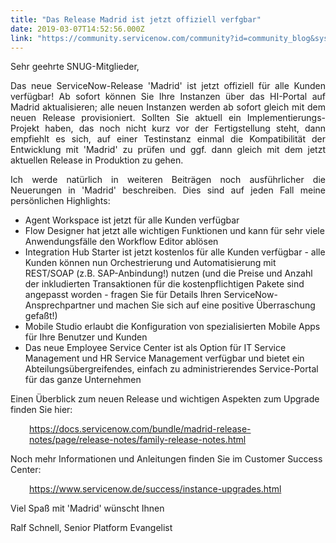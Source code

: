 ```yaml
---
title: "Das Release Madrid ist jetzt offiziell verfgbar"
date: 2019-03-07T14:52:56.000Z
link: "https://community.servicenow.com/community?id=community_blog&sys_id=e1ded0e1db487f481cd8a345ca96198f"
---
```

<p style="text-align: justify;">Sehr geehrte SNUG-Mitglieder,</p>
<p style="text-align: justify;">Das neue ServiceNow-Release &#39;Madrid&#39; ist jetzt offiziell für alle Kunden verfügbar! Ab sofort können Sie Ihre Instanzen über das HI-Portal auf Madrid aktualisieren; alle neuen Instanzen werden ab sofort gleich mit dem neuen Release provisioniert. Sollten Sie aktuell ein Implementierungs-Projekt haben, das noch nicht kurz vor der Fertigstellung steht, dann empfiehlt es sich, auf einer Testinstanz einmal die Kompatibilität der Entwicklung mit &#39;Madrid&#39; zu prüfen und ggf. dann gleich mit dem jetzt aktuellen Release in Produktion zu gehen.</p>
<p style="text-align: justify;">Ich werde natürlich in weiteren Beiträgen noch ausführlicher die Neuerungen in &#39;Madrid&#39; beschreiben. Dies sind auf jeden Fall meine persönlichen Highlights:</p>
<ul><li>Agent Workspace ist jetzt für alle Kunden verfügbar</li><li>Flow Designer hat jetzt alle wichtigen Funktionen und kann für sehr viele Anwendungsfälle den Workflow Editor ablösen</li><li>Integration Hub Starter ist jetzt kostenlos für alle Kunden verfügbar - alle Kunden können nun Orchestrierung und Automatisierung mit REST/SOAP (z.B. SAP-Anbindung!) nutzen (und die Preise und Anzahl der inkludierten Transaktionen für die kostenpflichtigen Pakete sind angepasst worden - fragen Sie für Details Ihren ServiceNow-Ansprechpartner und machen Sie sich auf eine positive Überraschung gefaßt!)</li><li>Mobile Studio erlaubt die Konfiguration von spezialisierten Mobile Apps für Ihre Benutzer und Kunden</li><li>Das neue Employee Service Center ist als Option für IT Service Management und HR Service Management verfügbar und bietet ein Abteilungsübergreifendes, einfach zu administrierendes Service-Portal für das ganze Unternehmen</li></ul>
<p>Einen Überblick zum neuen Release und wichtigen Aspekten zum Upgrade finden Sie hier:</p>
<p style="padding-left: 30px;"><a href="https://docs.servicenow.com/bundle/madrid-release-notes/page/release-notes/family-release-notes.html" rel="nofollow">https://docs.servicenow.com/bundle/madrid-release-notes/page/release-notes/family-release-notes.html</a></p>
<p>Noch mehr Informationen und Anleitungen finden Sie im Customer Success Center:</p>
<p style="padding-left: 30px;"><a href="https://www.servicenow.de/success/instance-upgrades.html" rel="nofollow">https://www.servicenow.de/success/instance-upgrades.html</a></p>
<p>Viel Spaß mit &#39;Madrid&#39; wünscht Ihnen</p>
<p>Ralf Schnell, Senior Platform Evangelist</p>